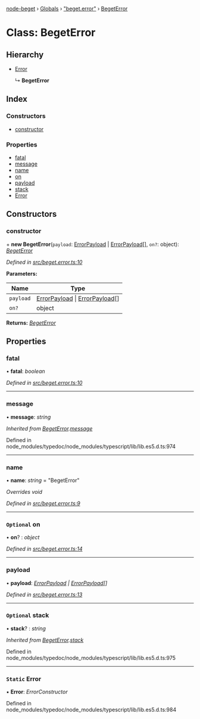 [node-beget](../README.md) › [Globals](../globals.md) › ["beget.error"](../modules/_beget_error_.md) › [BegetError](_beget_error_.begeterror.md)

# Class: BegetError

## Hierarchy

* [Error](_beget_error_.begeterror.md#static-error)

  ↳ **BegetError**

## Index

### Constructors

* [constructor](_beget_error_.begeterror.md#constructor)

### Properties

* [fatal](_beget_error_.begeterror.md#fatal)
* [message](_beget_error_.begeterror.md#message)
* [name](_beget_error_.begeterror.md#name)
* [on](_beget_error_.begeterror.md#optional-on)
* [payload](_beget_error_.begeterror.md#payload)
* [stack](_beget_error_.begeterror.md#optional-stack)
* [Error](_beget_error_.begeterror.md#static-error)

## Constructors

###  constructor

\+ **new BegetError**(`payload`: [ErrorPayload](../interfaces/_types_common_interface_.errorpayload.md) | [ErrorPayload](../interfaces/_types_common_interface_.errorpayload.md)[], `on?`: object): *[BegetError](_beget_error_.begeterror.md)*

*Defined in [src/beget.error.ts:10](https://github.com/olehcambel/node-beget/blob/f128411/src/beget.error.ts#L10)*

**Parameters:**

Name | Type |
------ | ------ |
`payload` | [ErrorPayload](../interfaces/_types_common_interface_.errorpayload.md) &#124; [ErrorPayload](../interfaces/_types_common_interface_.errorpayload.md)[] |
`on?` | object |

**Returns:** *[BegetError](_beget_error_.begeterror.md)*

## Properties

###  fatal

• **fatal**: *boolean*

*Defined in [src/beget.error.ts:10](https://github.com/olehcambel/node-beget/blob/f128411/src/beget.error.ts#L10)*

___

###  message

• **message**: *string*

*Inherited from [BegetError](_beget_error_.begeterror.md).[message](_beget_error_.begeterror.md#message)*

Defined in node_modules/typedoc/node_modules/typescript/lib/lib.es5.d.ts:974

___

###  name

• **name**: *string* = "BegetError"

*Overrides void*

*Defined in [src/beget.error.ts:9](https://github.com/olehcambel/node-beget/blob/f128411/src/beget.error.ts#L9)*

___

### `Optional` on

• **on**? : *object*

*Defined in [src/beget.error.ts:14](https://github.com/olehcambel/node-beget/blob/f128411/src/beget.error.ts#L14)*

___

###  payload

• **payload**: *[ErrorPayload](../interfaces/_types_common_interface_.errorpayload.md) | [ErrorPayload](../interfaces/_types_common_interface_.errorpayload.md)[]*

*Defined in [src/beget.error.ts:13](https://github.com/olehcambel/node-beget/blob/f128411/src/beget.error.ts#L13)*

___

### `Optional` stack

• **stack**? : *string*

*Inherited from [BegetError](_beget_error_.begeterror.md).[stack](_beget_error_.begeterror.md#optional-stack)*

Defined in node_modules/typedoc/node_modules/typescript/lib/lib.es5.d.ts:975

___

### `Static` Error

▪ **Error**: *ErrorConstructor*

Defined in node_modules/typedoc/node_modules/typescript/lib/lib.es5.d.ts:984
